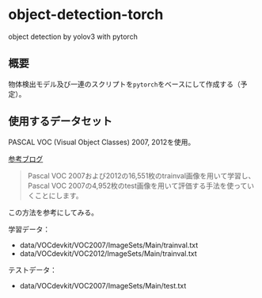 # object-detection-torch
object detection by yolov3 with pytorch

## 概要
物体検出モデル及び一連のスクリプトを`pytorch`をベースにして作成する（予定）。

## 使用するデータセット
PASCAL VOC (Visual Object Classes) 2007, 2012を使用。

[参考ブログ](https://www.sigfoss.com/developer_blog/detail?actual_object_id=247)
> Pascal VOC 2007および2012の16,551枚のtrainval画像を用いて学習し、Pascal VOC 2007の4,952枚のtest画像を用いて評価する手法を使っていくことにします。

この方法を参考にしてみる。

学習データ：
- data/VOCdevkit/VOC2007/ImageSets/Main/trainval.txt
- data/VOCdevkit/VOC2012/ImageSets/Main/trainval.txt

テストデータ：
- data/VOCdevkit/VOC2007/ImageSets/Main/test.txt